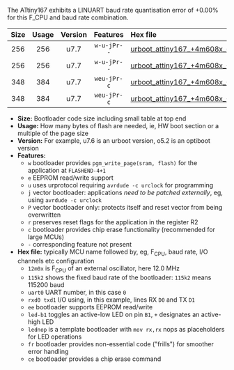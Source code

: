 The ATtiny167 exhibits a LINUART baud rate quantisation error of +0.00% for this F_CPU and baud rate combination.

|Size|Usage|Version|Features|Hex file|
|:-:|:-:|:-:|:-:|:--|
|256|256|u7.7|`w-u-jPr--`|[urboot_attiny167_+4m608x_+++7k2_uart0_rxa0_txa1_led+b1_fr.hex](https://raw.githubusercontent.com/stefanrueger/urboot.hex/main/mcus/attiny167/external_oscillator/fcpu_+4m608x/br_+++7k2/urboot_attiny167_+4m608x_+++7k2_uart0_rxa0_txa1_led+b1_fr.hex)|
|256|256|u7.7|`w-u-jPr--`|[urboot_attiny167_+4m608x_+++7k2_uart0_rxa0_txa1_lednop_fr.hex](https://raw.githubusercontent.com/stefanrueger/urboot.hex/main/mcus/attiny167/external_oscillator/fcpu_+4m608x/br_+++7k2/urboot_attiny167_+4m608x_+++7k2_uart0_rxa0_txa1_lednop_fr.hex)|
|348|384|u7.7|`weu-jPr-c`|[urboot_attiny167_+4m608x_+++7k2_uart0_rxa0_txa1_ee_led+b1_fr_ce.hex](https://raw.githubusercontent.com/stefanrueger/urboot.hex/main/mcus/attiny167/external_oscillator/fcpu_+4m608x/br_+++7k2/urboot_attiny167_+4m608x_+++7k2_uart0_rxa0_txa1_ee_led+b1_fr_ce.hex)|
|348|384|u7.7|`weu-jPr-c`|[urboot_attiny167_+4m608x_+++7k2_uart0_rxa0_txa1_ee_lednop_fr_ce.hex](https://raw.githubusercontent.com/stefanrueger/urboot.hex/main/mcus/attiny167/external_oscillator/fcpu_+4m608x/br_+++7k2/urboot_attiny167_+4m608x_+++7k2_uart0_rxa0_txa1_ee_lednop_fr_ce.hex)|

- **Size:** Bootloader code size including small table at top end
- **Usage:** How many bytes of flash are needed, ie, HW boot section or a multiple of the page size
- **Version:** For example, u7.6 is an urboot version, o5.2 is an optiboot version
- **Features:**
  + `w` bootloader provides `pgm_write_page(sram, flash)` for the application at `FLASHEND-4+1`
  + `e` EEPROM read/write support
  + `u` uses urprotocol requiring `avrdude -c urclock` for programming
  + `j` vector bootloader: applications *need to be patched externally*, eg, using `avrdude -c urclock`
  + `P` vector bootloader only: protects itself and reset vector from being overwritten
  + `r` preserves reset flags for the application in the register R2
  + `c` bootloader provides chip erase functionality (recommended for large MCUs)
  + `-` corresponding feature not present
- **Hex file:** typically MCU name followed by, eg, F<sub>CPU</sub>, baud rate, I/O channels etc configuration
  + `12m0x` is F<sub>CPU</sub> of an external oscillator, here 12.0 MHz
  + `115k2` shows the fixed baud rate of the bootloader: `115k2` means 115200 baud
  + `uart0` UART number, in this case `0`
  + `rxd0 txd1` I/O using, in this example, lines RX `D0` and TX `D1`
  + `ee` bootloader supports EEPROM read/write
  + `led-b1` toggles an active-low LED on pin `B1`, `+` designates an active-high LED
  + `lednop` is a template bootloader with `mov rx,rx` nops as placeholders for LED operations
  + `fr` bootloader provides non-essential code ("frills") for smoother error handling
  + `ce` bootloader provides a chip erase command
